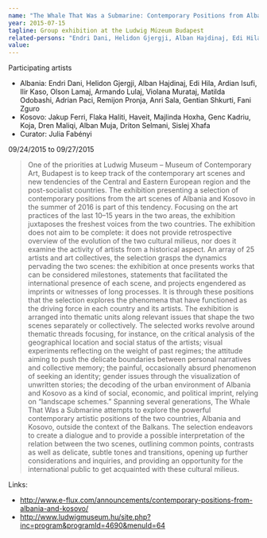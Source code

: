 ```yaml
---
name: "The Whale That Was a Submarine: Contemporary Positions from Albania and Kosovo"
year: 2015-07-15
tagline: Group exhibition at the Ludwig Múzeum Budapest
related-persons: "Endri Dani, Helidon Gjergji, Alban Hajdinaj, Edi Hila, Ardian Isufi, Ilir Kaso, Olson Lamaj, Armando Lulaj, Violana Murataj, Matilda Odobashi, Adrian Paci, Remijon Pronja, Anri Sala, Gentian Shkurti, Fani Zguro, Jakup Ferri, Flaka Haliti, Haveit, Majlinda Hoxha, Genc Kadriu, Koja, Dren Maliqi, Alban Muja, Driton Selmani, Sislej Xhafa, Julia Fabényi"
value:
---
```

Participating artists
* Albania: Endri Dani, Helidon Gjergji, Alban Hajdinaj, Edi Hila, Ardian Isufi, Ilir Kaso, Olson Lamaj, Armando Lulaj, Violana Murataj, Matilda Odobashi, Adrian Paci, Remijon Pronja, Anri Sala, Gentian Shkurti, Fani Zguro
* Kosovo: Jakup Ferri, Flaka Haliti, Haveit, Majlinda Hoxha, Genc Kadriu, Koja, Dren Maliqi, Alban Muja, Driton Selmani, Sislej Xhafa
* Curator: Julia Fabényi

09/24/2015 to 09/27/2015

>One of the priorities at Ludwig Museum – Museum of Contemporary Art, Budapest is to keep track of the contemporary art scenes and new tendencies of the Central and Eastern European region and the post-socialist countries. The exhibition presenting a selection of contemporary positions from the art scenes of Albania and Kosovo in the summer of 2016 is part of this tendency. Focusing on the art practices of the last 10–15 years in the two areas, the exhibition juxtaposes the freshest voices from the two countries.
The exhibition does not aim to be complete: it does not provide retrospective overview of the evolution of the two cultural milieus, nor does it examine the activity of artists from a historical aspect. An array of 25 artists and art collectives, the selection grasps the dynamics pervading the two scenes: the exhibition at once presents works that can be considered milestones, statements that facilitated the international presence of each scene, and projects engendered as imprints or witnesses of long processes. It is through these positions that the selection explores the phenomena that have functioned as the driving force in each country and its artists.
The exhibition is arranged into thematic units along relevant issues that shape the two scenes separately or collectively. The selected works revolve around thematic threads focusing, for instance, on the critical analysis of the geographical location and social status of the artists; visual experiments reflecting on the weight of past regimes; the attitude aiming to push the delicate boundaries between personal narratives and collective memory; the painful, occasionally absurd phenomenon of seeking an identity; gender issues through the visualization of unwritten stories; the decoding of the urban environment of Albania and Kosovo as a kind of social, economic, and political imprint, relying on “landscape schemes.”
Spanning several generations, The Whale That Was a Submarine attempts to explore the powerful contemporary artistic positions of the two countries, Albania and Kosovo, outside the context of the Balkans. The selection endeavors to create a dialogue and to provide a possible interpretation of the relation between the two scenes, outlining common points, contrasts as well as delicate, subtle tones and transitions, opening up further considerations and inquiries, and providing an opportunity for the international public to get acquainted with these cultural milieus.

Links:
* <http://www.e-flux.com/announcements/contemporary-positions-from-albania-and-kosovo/>
* <http://www.ludwigmuseum.hu/site.php?inc=program&programId=4690&menuId=64>
